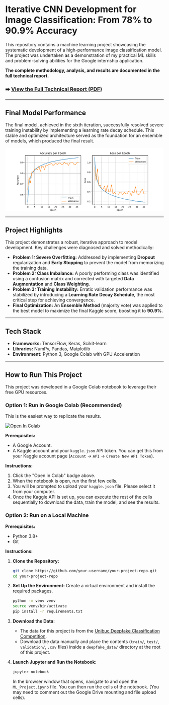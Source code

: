 # Iterative CNN Development for Image Classification: From 78% to 90.9% Accuracy

This repository contains a machine learning project showcasing the systematic development of a high-performance image classification model. The project was undertaken as a demonstration of my practical ML skills and problem-solving abilities for the Google internship application.

**The complete methodology, analysis, and results are documented in the full technical report.**

### ➡️ **[View the Full Technical Report (PDF)](report/project_report.pdf)**

---

## Final Model Performance

The final model, achieved in the sixth iteration, successfully resolved severe training instability by implementing a learning rate decay schedule. This stable and optimized architecture served as the foundation for an ensemble of models, which produced the final result.

![Final Model Training Curves](images/attempt6_loss.png)

---

## Project Highlights

This project demonstrates a robust, iterative approach to model development. Key challenges were diagnosed and solved methodically:

-   **Problem 1: Severe Overfitting:** Addressed by implementing **Dropout** regularization and **Early Stopping** to prevent the model from memorizing the training data.
-   **Problem 2: Class Imbalance:** A poorly performing class was identified using a confusion matrix and corrected with targeted **Data Augmentation** and **Class Weighting**.
-   **Problem 3: Training Instability:** Erratic validation performance was stabilized by introducing a **Learning Rate Decay Schedule**, the most critical step for achieving convergence.
-   **Final Optimization:** An **Ensemble Method** (majority vote) was applied to the best model to maximize the final Kaggle score, boosting it to **90.9%**.

---

## Tech Stack

-   **Frameworks:** TensorFlow, Keras, Scikit-learn
-   **Libraries:** NumPy, Pandas, Matplotlib
-   **Environment:** Python 3, Google Colab with GPU Acceleration

---

## How to Run This Project

This project was developed in a Google Colab notebook to leverage their free GPU resources.

### Option 1: Run in Google Colab (Recommended)

This is the easiest way to replicate the results.

[![Open In Colab](https://colab.research.google.com/assets/colab-badge.svg)](https://colab.research.google.com/github/your-username/your-project-repo/blob/main/ML_Project.ipynb)

**Prerequisites:**
- A Google Account.
- A Kaggle account and your `kaggle.json` API token. You can get this from your Kaggle account page (`Account` -> `API` -> `Create New API Token`).

**Instructions:**
1.  Click the "Open in Colab" badge above.
2.  When the notebook is open, run the first few cells.
3.  You will be prompted to upload your `kaggle.json` file. Please select it from your computer.
4.  Once the Kaggle API is set up, you can execute the rest of the cells sequentially to download the data, train the model, and see the results.

### Option 2: Run on a Local Machine

**Prerequisites:**
- Python 3.8+
- Git

**Instructions:**
1.  **Clone the Repository:**
    ```bash
    git clone https://github.com/your-username/your-project-repo.git
    cd your-project-repo
    ```

2.  **Set Up the Environment:**
    Create a virtual environment and install the required packages.
    ```bash
    python -m venv venv
    source venv/bin/activate
    pip install -r requirements.txt
    ```

3.  **Download the Data:**
    - The data for this project is from the [Unibuc Deepfake Classification Competition](https://www.kaggle.com/competitions/deepfake-classification-unibuc).
    - Download the data manually and place the contents (`train/`, `test/`, `validation/`, `.csv` files) inside a `deepfake_data/` directory at the root of this project.

4.  **Launch Jupyter and Run the Notebook:**
    ```bash
    jupyter notebook
    ```
    In the browser window that opens, navigate to and open the `ML_Project.ipynb` file. You can then run the cells of the notebook. (You may need to comment out the Google Drive mounting and file upload cells).
